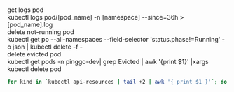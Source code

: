 <br/> get logs pod <br/>
kubectl logs pod/[pod_name] -n [namespace] --since=36h > [pod_name].log 
<br/> delete not-running pod <br/>
kubectl get po --all-namespaces --field-selector 'status.phase!=Running' -o json | kubectl delete -f -
<br/> delete evicted pod <br/>
kubectl get pods -n pinggo-dev| grep Evicted | awk '{print $1}' |xargs kubectl delete pod 
<br/>
```bash
for kind in `kubectl api-resources | tail +2 | awk '{ print $1 }'`; do kubectl explain $kind; done | grep -e "KIND:" -e "VERSION:"
```
